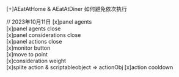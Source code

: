 [+]AEatAtHome & AEatAtDiner 如何避免依次执行  

// 2023年10月11日
[x]panel agents  
[x]panel agents close  
[x]panel considerations close  
[x]panel actions close  
[x]monitor button  
[x]move to point  
[x]consideration weight  
[x]splite action & scriptableobject => actionObj
[x]action cooldown  